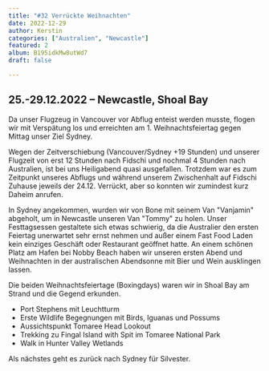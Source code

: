 ```yaml
---
title: "#32 Verrückte Weihnachten"
date: 2022-12-29
author: Kerstin
categories: ["Australien", "Newcastle"]
featured: 2
album: B195idkMw8utWd7
draft: false

---
```


## 25.-29.12.2022 – Newcastle, Shoal Bay

Da unser Flugzeug in Vancouver vor Abflug enteist werden musste, flogen wir mit Verspätung los und erreichten am 1. Weihnachtsfeiertag gegen Mittag unser Ziel Sydney.

Wegen der Zeitverschiebung (Vancouver/Sydney +19 Stunden) und unserer Flugzeit von erst 12 Stunden nach Fidschi und nochmal 4 Stunden nach Australien, ist bei uns Heiligabend quasi ausgefallen. Trotzdem war es zum Zeitpunkt unseres Abflugs und während unserem Zwischenhalt auf Fidschi Zuhause jeweils der 24.12. Verrückt, aber so konnten wir zumindest kurz Daheim anrufen. 

In Sydney angekommen, wurden wir von Bone mit seinem Van "Vanjamin" abgeholt, um in Newcastle unseren Van "Tommy" zu holen. Unser Festtagsessen gestaltete sich etwas schwierig, da die Australier den ersten Feiertag unerwartet sehr ernst nehmen und außer einem Fast Food Laden kein einziges Geschäft oder Restaurant geöffnet hatte. An einem schönen Platz am Hafen bei Nobby Beach haben wir unseren ersten Abend und Weihnachten in der australischen Abendsonne mit Bier und Wein ausklingen lassen.

Die beiden Weihnachtsfeiertage (Boxingdays) waren wir in Shoal Bay am Strand und die Gegend erkunden. 

* Port Stephens mit Leuchtturm
* Erste Wildlife Begegnungen mit Birds, Iguanas und Possums
* Aussichtspunkt Tomaree Head Lookout
* Trekking zu Fingal Island with Spit im Tomaree National Park
* Walk in Hunter Valley Wetlands

Als nächstes geht es zurück nach Sydney für Silvester. 
